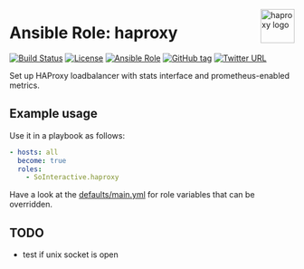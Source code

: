 <p><img src="https://cdn.haproxy.com/site/img/events/haproxy.png" alt="haproxy logo" title="haproxy" align="right" height="60" /></p>

Ansible Role: haproxy
=====================

[![Build Status](https://travis-ci.org/SoInteractive/ansible-haproxy.svg?branch=master)](https://travis-ci.org/SoInteractive/ansible-haproxy) [![License](https://img.shields.io/badge/license-MIT%20License-brightgreen.svg)](https://opensource.org/licenses/MIT) [![Ansible Role](https://img.shields.io/badge/ansible%20role-SoInteractive.haproxy-blue.svg)](https://galaxy.ansible.com/SoInteractive/haproxy/) [![GitHub tag](https://img.shields.io/github/tag/sointeractive/ansible-haproxy.svg)](https://github.com/SoInteractive/ansible-haproxy/tags) [![Twitter URL](https://img.shields.io/twitter/follow/sointeractive.svg?style=social&label=Follow%20%40SoInteractive)](https://twitter.com/sointeractive)

Set up HAProxy loadbalancer with stats interface and prometheus-enabled metrics.

Example usage
-------------

Use it in a playbook as follows:
```yaml
- hosts: all
  become: true
  roles:
    - SoInteractive.haproxy
```

Have a look at the [defaults/main.yml](defaults/main.yml) for role variables
that can be overridden.

TODO
----

- test if unix socket is open
